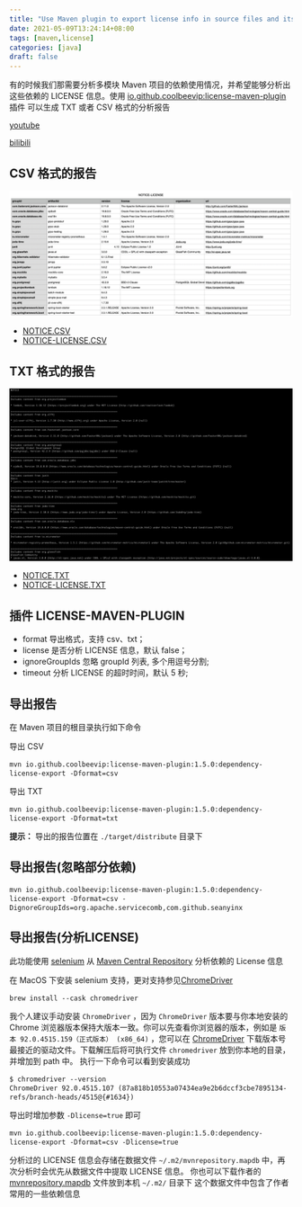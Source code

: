 ```yaml
---
title: "Use Maven plugin to export license info in source files and its optional dependencies"
date: 2021-05-09T13:24:14+08:00
tags: [maven,license]
categories: [java]
draft: false
---
```


有的时候我们那需要分析多模块 Maven 项目的依赖使用情况，并希望能够分析出这些依赖的 LICENSE 信息。使用 [io.github.coolbeevip:license-maven-plugin](https://github.com/coolbeevip/license-maven-plugin) 插件
可以生成 TXT 或者 CSV 格式的分析报告

[youtube](https://www.youtube.com/watch?v=hhC0m-OZgfM)

[bilibili](https://www.bilibili.com/video/BV1qU4y1t7M4/)

## CSV 格式的报告

![image-notice-csv](/images/posts/maven-export-dependencies-analyse-license/notice-csv.png)

* [NOTICE.CSV](https://github.com/coolbeevip/license-maven-plugin/blob/master/samples/NOTICE.CSV)
* [NOTICE-LICENSE.CSV](https://github.com/coolbeevip/license-maven-plugin/blob/master/samples/NOTICE-LICENSE.CSV)

## TXT 格式的报告

![image-notice-txt](/images/posts/maven-export-dependencies-analyse-license/notice-txt.png)

* [NOTICE.TXT](https://github.com/coolbeevip/license-maven-plugin/blob/master/samples/NOTICE.TXT)
* [NOTICE-LICENSE.TXT](https://github.com/coolbeevip/license-maven-plugin/blob/master/samples/NOTICE-LICENSE.TXT)

## 插件 LICENSE-MAVEN-PLUGIN

* format 导出格式，支持 csv、txt；
* license 是否分析 LICENSE 信息，默认 false；
* ignoreGroupIds 忽略 groupId 列表, 多个用逗号分割;
* timeout 分析 LICENSE 的超时时间，默认 5 秒;

## 导出报告

在 Maven 项目的根目录执行如下命令

导出 CSV

```shell
mvn io.github.coolbeevip:license-maven-plugin:1.5.0:dependency-license-export -Dformat=csv
```

导出 TXT

```shell
mvn io.github.coolbeevip:license-maven-plugin:1.5.0:dependency-license-export -Dformat=txt
````

**提示：** 导出的报告位置在 `./target/distribute` 目录下

## 导出报告(忽略部分依赖)

```shell
mvn io.github.coolbeevip:license-maven-plugin:1.5.0:dependency-license-export -Dformat=csv -DignoreGroupIds=org.apache.servicecomb,com.github.seanyinx
```

## 导出报告(分析LICENSE)

此功能使用 [selenium](https://github.com/SeleniumHQ/selenium) 从 [Maven Central Repository](https://search.maven.org/) 分析依赖的 License 信息

在 MacOS 下安装 selenium 支持，更对支持参见[ChromeDriver](https://github.com/SeleniumHQ/selenium/wiki/ChromeDriver)

```
brew install --cask chromedriver
```

我个人建议手动安装 `ChromeDriver` ，因为 `ChromeDriver` 版本要与你本地安装的 Chrome 浏览器版本保持大版本一致。你可以先查看你浏览器的版本，例如是 `版本 92.0.4515.159（正式版本） (x86_64)`
，您可以在 [ChromeDriver](http://chromedriver.storage.googleapis.com/index.html) 下载版本号最接近的驱动文件。下载解压后将可执行文件 `chromedriver` 放到你本地的目录，并增加到 path 中。
执行一下命令可以看到安装成功

```shell
$ chromedriver --version
ChromeDriver 92.0.4515.107 (87a818b10553a07434ea9e2b6dccf3cbe7895134-refs/branch-heads/4515@{#1634})
```

导出时增加参数 `-Dlicense=true` 即可

```shell
mvn io.github.coolbeevip:license-maven-plugin:1.5.0:dependency-license-export -Dformat=csv -Dlicense=true
```

分析过的 LICENSE 信息会存储在数据文件 `~/.m2/mvnrepository.mapdb` 中，再次分析时会优先从数据文件中提取 LICENSE 信息。
你也可以下载作者的 [mvnrepository.mapdb](https://github.com/coolbeevip/license-maven-plugin/blob/master/db/mvnrepository.mapdb) 文件放到本机 `~/.m2/` 目录下
这个数据文件中包含了作者常用的一些依赖信息